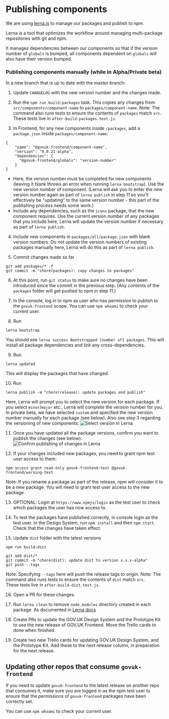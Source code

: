 # Publishing components

We are using [lerna.js](https://lernajs.io/) to manage our packages and publish
to npm.

Lerna is a tool that optimizes the workflow around managing multi-package
repositories with git and npm.

It manages dependencies between our components so that if the version number of
`globals` is bumped, all components dependent on `globals` will also have their
version bumped.

### Publishing components manually (while in Alpha/Private beta)

In a new branch that is up to date with the master branch:

1. Update `CHANGELOG` with the new version number and the changes made.

2. Run the `npm run build:packages` task. This copies any changes from
`src/components/component-name` to `packages/component-name`.
Note: The command also runs tests to ensure the contents of `packages` match `src`.
These tests live in `after-build-packages.test.js`.

3. In Frontend, for any new components inside `/packages`, add a `package.json`
inside `packages/component-name`:
```
{
    "name": "@govuk-frontend/component-name",
    "version": "0.0.21-alpha",
    "dependencies": {
      "@govuk-frontend/globals": "version-number"
    }
}
```
 - Here, the version number must be completed for new components (leaving it
   blank throws an error when running `lerna bootstrap`). Use the new version
   number of component. (Lerna will ask you to enter the new version number again
     as part of `lerna publish` in step 11 so you'll effectively be "updating"
     to the same version number - this part of the publishing process needs
     some work.)
 - Include any dependencies, such as the `icons` package, that the new component
  requires. Use the current version number of any packages that you include here,
  Lerna will update the version number if necessary as part of `lerna publish`.

4. Include new components in `packages/all/package.json` with blank version
numbers. Do not update the version numbers of existing packages manually here,
Lerna will do this as part of `lerna publish`.

5. Commit changes made so far
```
git add packages/* -f
git commit -m "chore(packages): copy changes to packages"
```

6. At this point, run `git status` to make sure no changes have been introduced
since the commit in the previous step. (Any contents of the `packages` folder
will get pushed to npm in step 11.)

7. In the console, log in to npm as user who has permission to publish to the
`govuk-frontend` scope. You can use `npm whoami` to check your current user.

8. Run
```
lerna bootstrap
```
You should see `lerna success Bootstrapped [number of] packages`. This will
install all package dependencies and link any cross-dependencies.

9. Run
```
lerna updated
```
This will display the packages that have changed.

10. Run
```
lerna publish -m "chore(release): update packages and publish"
```
Here, Lerna will prompt you to select the new version for each package. If you
select `minor`/`major` etc., Lerna will complete the version number for you. In
private beta, we have selected `custom` and specified the new version number
manually for each package (see below). Also see step 3 regarding the versioning
of new components:
![Select version in Lerna](./img/lerna-select-version.png)

11. Once you have updated all the package versions, confirm you want to publish
the changes (see below).
![Confirm publishing of changes in Lerna](./img/lerna-confirm-publish.png)

12. If your changes included new packages, you need to grant npm test user
access to them:
```
npm access grant read-only govuk-frontend:test @govuk-frontend/warning-text
```
Note: If you rename a package as part of the release, npm will consider it to be
a new package. You will need to grant test user access to the new package.

13. OPTIONAL: Login at `https://www.npmjs/login` as the test user to check which
packages the user has now access to.

14. To test the packages have published correctly, in console login as the test
user. In the Design System, run `npm install` and then `npm start`. Check that
the changes have taken effect.

15. Update `dist` folder with the latest versions
```
npm run build:dist
```
```
git add dist/*
git commit -m "chore(dist): update dist to version x.x.x-alpha"
git push --tags
```
Note: Specifying `--tags` here will push the release tags to origin.
Note: The command also runs tests to ensure the contents of `dist` match `src`.  
These tests live in `after-build-dist.test.js`.

16. Open a PR for these changes.

17. Run `lerna clean` to remove `node_modules` directory created in each package.
As documented in [Lerna docs](https://github.com/lerna/lerna/#clean)

18. Create PRs to update the GOV.UK Design System and the Prototype Kit to use the new release of GOV.UK Frontend. Move the Trello cards to done when finished.

19. Create two new Trello cards for updating GOV.UK Design System, and the Prototype Kit. Add these to the
next release column, in preparation for the next release. 

## Updating other repos that consume `govuk-frontend`

If you need to update `govuk-frontend` to the latest release on another repo
that consumes it, make sure you are logged in as the npm test user to ensure that
the permissions of `govuk-frontend` packages have been correctly set.

You can use `npm whoami` to check your current user.
